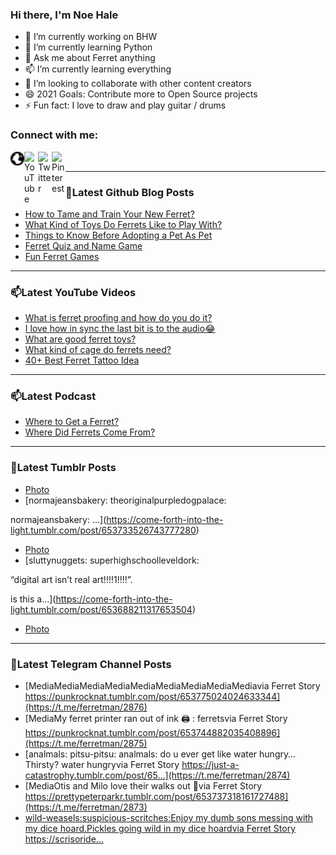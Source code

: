 ### Hi there, I'm Noe Hale

- 🔭 I’m currently working on BHW
- 🌱 I’m currently learning Python
- 💬 Ask me about Ferret anything
- 📫 I’m currently learning everything
- 🔭 I’m looking to collaborate with other content creators
- 😄 2021 Goals: Contribute more to Open Source projects
- ⚡ Fun fact: I love to draw and play guitar / drums

### Connect with me:

[<img align="left" alt="ferretvoice.com" width="22px" src="https://raw.githubusercontent.com/iconic/open-iconic/master/svg/globe.svg" />](https://ferretvoice.com)
[<img align="left" alt="YouTube" width="22px" src="https://cdn.jsdelivr.net/npm/simple-icons@v3/icons/youtube.svg" />](https://www.youtube.com/channel/UCk665XTfaMLVwFVWUmgnDiw)
[<img align="left" alt="Twitter" width="22px" src="https://cdn.jsdelivr.net/npm/simple-icons@v3/icons/twitter.svg" />](https://twitter.com/voiceferret)
[<img align="left" alt="Pinterest" width="22px" src="https://cdn.jsdelivr.net/npm/simple-icons@v3/icons/pinterest.svg" />](https://www.pinterest.com/voiceferret/)

<br />

---
### 🔭Latest Github Blog Posts
<!-- GITHUB:START -->
- [How to Tame and Train Your New Ferret?](http://noehale.github.io/how-to-tame-and-train-your-new-ferret/)
- [What Kind of Toys Do Ferrets Like to Play With?](http://noehale.github.io/what-kind-of-toys-do-ferrets-like-to-play-with/)
- [Things to Know Before Adopting a Pet As Pet](http://noehale.github.io/things-to-know-before-adopting-a-pet-as-pet/)
- [Ferret Quiz and Name Game](http://noehale.github.io/ferret-quiz/)
- [Fun Ferret Games](http://noehale.github.io/fun-ferret-games/)
<!-- GITHUB:END -->
---
### 📫Latest YouTube Videos

<!-- YOUTUBE:START -->
- [What is ferret proofing and how do you do it?](https://www.youtube.com/watch?v=81Syh_DJBQQ)
- [I love how in sync the last bit is to the audio😂](https://www.youtube.com/watch?v=WHBeGHwSlGY)
- [What are good ferret toys?](https://www.youtube.com/watch?v=tPxRilBzc0s)
- [What kind of cage do ferrets need?](https://www.youtube.com/watch?v=xzz6hC3sR5A)
- [40+ Best Ferret Tattoo Idea](https://www.youtube.com/watch?v=KIKqduR6Xcs)
<!-- YOUTUBE:END -->

---
### 📫Latest Podcast

<!-- PODCAST:START -->
- [Where to Get a Ferret?](https://anchor.fm/ferretvoice/episodes/Where-to-Get-a-Ferret-erurfu)
- [Where Did Ferrets Come From?](https://anchor.fm/ferretvoice/episodes/Where-Did-Ferrets-Come-From-eruq8g)
<!-- PODCAST:END -->
---
### 📝Latest Tumblr Posts

<!-- TUMBLR:START -->
- [Photo](https://come-forth-into-the-light.tumblr.com/post/653778820522016768)
- [normajeansbakery:
theoriginalpurpledogpalace:

normajeansbakery:
...](https://come-forth-into-the-light.tumblr.com/post/653733526743777280)
- [Photo](https://come-forth-into-the-light.tumblr.com/post/653710886893223936)
- [sluttynuggets:
superhighschoolleveldork:

“digital art isn’t real art!!!!1!!!!”.


is this a...](https://come-forth-into-the-light.tumblr.com/post/653688211317653504)
- [Photo](https://come-forth-into-the-light.tumblr.com/post/653642911082332160)
<!-- TUMBLR:END -->
---
### 📝Latest Telegram Channel Posts

<!-- TELEGRAM:START -->
- [MediaMediaMediaMediaMediaMediaMediaMediaMediavia Ferret Story https://punkrocknat.tumblr.com/post/653775024024633344](https://t.me/ferretman/2876)
- [MediaMy ferret printer ran out of ink 🖨 : ferretsvia Ferret Story https://punkrocknat.tumblr.com/post/653744882035408896](https://t.me/ferretman/2875)
- [analmals: pitsu-pitsu: analmals: do u ever get like water hungry… Thirsty? water hungryvia Ferret Story https://just-a-catastrophy.tumblr.com/post/65...](https://t.me/ferretman/2874)
- [MediaOtis and Milo love their walks out 🥰via Ferret Story https://prettypeterparkr.tumblr.com/post/653737318161727488](https://t.me/ferretman/2873)
- [wild-weasels:suspicious-scritches:Enjoy my dumb sons messing with my dice hoard.Pickles going wild in my dice hoardvia Ferret Story https://scrisoride...](https://t.me/ferretman/2872)
<!-- TELEGRAM:END -->
